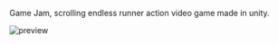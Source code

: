 Game Jam, scrolling endless runner action video game made in unity.

![preview](/preview/preview.gif)